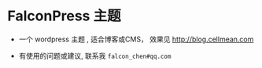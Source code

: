 # FalconPress 主题


- 一个 wordpress 主题 , 适合博客或CMS， 效果见 <http://blog.cellmean.com>

- 有使用的问题或建议, 联系我 `falcon_chen#qq.com`